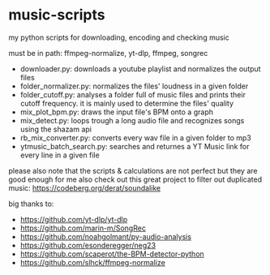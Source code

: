 
# music-scripts
my python scripts for downloading, encoding and checking music

must be in path: ffmpeg-normalize, yt-dlp, ffmpeg, songrec

- downloader.py: downloads a youtube playlist and normalizes the output files
- folder_normalizer.py: normalizes the files' loudness in a given folder
- folder_cutoff.py: analyses a folder full of music files and prints their cutoff frequency. it is mainly used to determine the files' quality
- mix_plot_bpm.py: draws the input file's BPM onto a graph
- mix_detect.py: loops trough a long audio file and recognizes songs using the shazam api 
- rb_mix_converter.py: converts every wav file in a given folder to mp3
- ytmusic_batch_search.py: searches and returnes a YT Music link for every line in a given file

please also note that the scripts & calculations are not perfect but they are good enough for me
also check out this great project to filter out duplicated music: https://codeberg.org/derat/soundalike

big thanks to:
- https://github.com/yt-dlp/yt-dlp
- https://github.com/marin-m/SongRec
- https://github.com/noahgolmant/py-audio-analysis 
- https://github.com/esonderegger/neg23 
- https://github.com/scaperot/the-BPM-detector-python 
- https://github.com/slhck/ffmpeg-normalize
